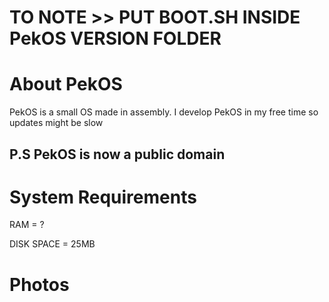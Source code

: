 # TO NOTE >> PUT BOOT.SH INSIDE PekOS VERSION FOLDER

# About PekOS
PekOS is a small OS made in assembly. I develop PekOS in my free time so updates might be slow
## P.S PekOS is now a public domain

# System Requirements

RAM = ?

DISK SPACE = 25MB

# Photos

